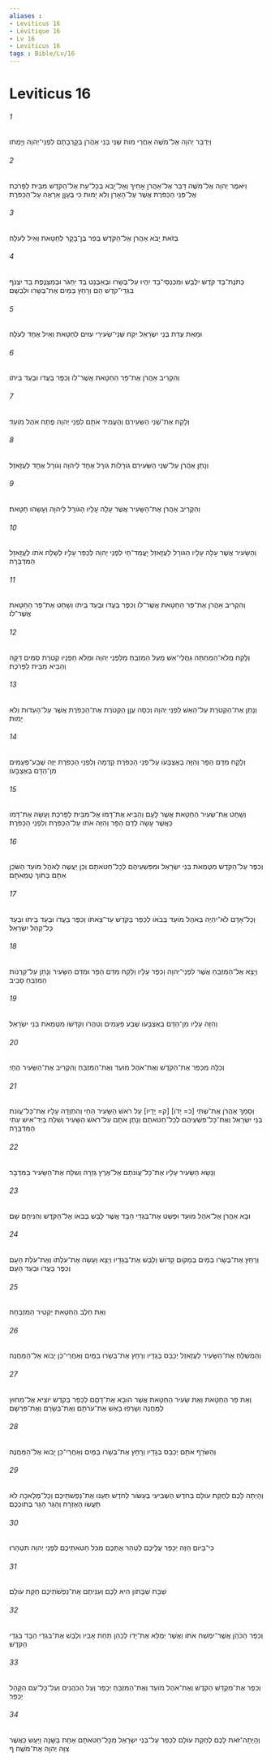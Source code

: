 ```yaml
---
aliases : 
- Leviticus 16
- Lévitique 16
- Lv 16
- Leviticus 16
tags : Bible/Lv/16
---
```


# Leviticus 16

###### 1
וַיְדַבֵּר יְהוָה אֶל־מֹשֶׁה אַחֲרֵי מֹות שְׁנֵי בְּנֵי אַהֲרֹן בְּקָרְבָתָם לִפְנֵי־יְהוָה וַיָּמֻתוּ׃
###### 2
וַיֹּאמֶר יְהוָה אֶל־מֹשֶׁה דַּבֵּר אֶל־אַהֲרֹן אָחִיךָ וְאַל־יָבֹא בְכָל־עֵת אֶל־הַקֹּדֶשׁ מִבֵּית לַפָּרֹכֶת אֶל־פְּנֵי הַכַּפֹּרֶת אֲשֶׁר עַל־הָאָרֹן וְלֹא יָמוּת כִּי בֶּעָןָן אֵרָאֶה עַל־הַכַּפֹּרֶת׃
###### 3
בְּזֹאת יָבֹא אַהֲרֹן אֶל־הַקֹּדֶשׁ בְּפַר בֶּן־בָּקָר לְחַטָּאת וְאַיִל לְעֹלָה׃
###### 4
כְּתֹנֶת־בַּד קֹדֶשׁ יִלְבָּשׁ וּמִכְנְסֵי־בַד יִהְיוּ עַל־בְּשָׂרֹו וּבְאַבְנֵט בַּד יַחְגֹּר וּבְמִצְנֶפֶת בַּד יִצְנֹף בִּגְדֵי־קֹדֶשׁ הֵם וְרָחַץ בַּמַּיִם אֶת־בְּשָׂרֹו וּלְבֵשָׁם׃
###### 5
וּמֵאֵת עֲדַת בְּנֵי יִשְׂרָאֵל יִקַּח שְׁנֵי־שְׂעִירֵי עִזִּים לְחַטָּאת וְאַיִל אֶחָד לְעֹלָה׃
###### 6
וְהִקְרִיב אַהֲרֹן אֶת־פַּר הַחַטָּאת אֲשֶׁר־לֹו וְכִפֶּר בַּעֲדֹו וּבְעַד בֵּיתֹו׃
###### 7
וְלָקַח אֶת־שְׁנֵי הַשְּׂעִירִם וְהֶעֱמִיד אֹתָם לִפְנֵי יְהוָה פֶּתַח אֹהֶל מֹועֵד׃
###### 8
וְנָתַן אַהֲרֹן עַל־שְׁנֵי הַשְּׂעִירִם גֹּורָלֹות גֹּורָל אֶחָד לַיהוָה וְגֹורָל אֶחָד לַעֲזָאזֵל׃
###### 9
וְהִקְרִיב אַהֲרֹן אֶת־הַשָּׂעִיר אֲשֶׁר עָלָה עָלָיו הַגֹּורָל לַיהוָה וְעָשָׂהוּ חַטָּאת׃
###### 10
וְהַשָּׂעִיר אֲשֶׁר עָלָה עָלָיו הַגֹּורָל לַעֲזָאזֵל יָעֳמַד־חַי לִפְנֵי יְהוָה לְכַפֵּר עָלָיו לְשַׁלַּח אֹתֹו לַעֲזָאזֵל הַמִּדְבָּרָה׃
###### 11
וְהִקְרִיב אַהֲרֹן אֶת־פַּר הַחַטָּאת אֲשֶׁר־לֹו וְכִפֶּר בַּעֲדֹו וּבְעַד בֵּיתֹו וְשָׁחַט אֶת־פַּר הַחַטָּאת אֲשֶׁר־לֹו׃
###### 12
וְלָקַח מְלֹא־הַמַּחְתָּה גַּחֲלֵי־אֵשׁ מֵעַל הַמִּזְבֵּחַ מִלִּפְנֵי יְהוָה וּמְלֹא חָפְנָיו קְטֹרֶת סַמִּים דַּקָּה וְהֵבִיא מִבֵּית לַפָּרֹכֶת׃
###### 13
וְנָתַן אֶת־הַקְּטֹרֶת עַל־הָאֵשׁ לִפְנֵי יְהוָה וְכִסָּה עֲןַן הַקְּטֹרֶת אֶת־הַכַּפֹּרֶת אֲשֶׁר עַל־הָעֵדוּת וְלֹא יָמוּת׃
###### 14
וְלָקַח מִדַּם הַפָּר וְהִזָּה בְאֶצְבָּעֹו עַל־פְּנֵי הַכַּפֹּרֶת קֵדְמָה וְלִפְנֵי הַכַּפֹּרֶת יַזֶּה שֶׁבַע־פְּעָמִים מִן־הַדָּם בְּאֶצְבָּעֹו׃
###### 15
וְשָׁחַט אֶת־שְׂעִיר הַחַטָּאת אֲשֶׁר לָעָם וְהֵבִיא אֶת־דָּמֹו אֶל־מִבֵּית לַפָּרֹכֶת וְעָשָׂה אֶת־דָּמֹו כַּאֲשֶׁר עָשָׂה לְדַם הַפָּר וְהִזָּה אֹתֹו עַל־הַכַּפֹּרֶת וְלִפְנֵי הַכַּפֹּרֶת׃
###### 16
וְכִפֶּר עַל־הַקֹּדֶשׁ מִטֻּמְאֹת בְּנֵי יִשְׂרָאֵל וּמִפִּשְׁעֵיהֶם לְכָל־חַטֹּאתָם וְכֵן יַעֲשֶׂה לְאֹהֶל מֹועֵד הַשֹּׁכֵן אִתָּם בְּתֹוךְ טֻמְאֹתָם׃
###### 17
וְכָל־אָדָם לֹא־יִהְיֶה בְּאֹהֶל מֹועֵד בְּבֹאֹו לְכַפֵּר בַּקֹּדֶשׁ עַד־צֵאתֹו וְכִפֶּר בַּעֲדֹו וּבְעַד בֵּיתֹו וּבְעַד כָּל־קְהַל יִשְׂרָאֵל׃
###### 18
וְיָצָא אֶל־הַמִּזְבֵּחַ אֲשֶׁר לִפְנֵי־יְהוָה וְכִפֶּר עָלָיו וְלָקַח מִדַּם הַפָּר וּמִדַּם הַשָּׂעִיר וְנָתַן עַל־קַרְנֹות הַמִּזְבֵּחַ סָבִיב׃
###### 19
וְהִזָּה עָלָיו מִן־הַדָּם בְּאֶצְבָּעֹו שֶׁבַע פְּעָמִים וְטִהֲרֹו וְקִדְּשֹׁו מִטֻּמְאֹת בְּנֵי יִשְׂרָאֵל׃
###### 20
וְכִלָּה מִכַּפֵּר אֶת־הַקֹּדֶשׁ וְאֶת־אֹהֶל מֹועֵד וְאֶת־הַמִּזְבֵּחַ וְהִקְרִיב אֶת־הַשָּׂעִיר הֶחָי׃
###### 21
וְסָמַךְ אַהֲרֹן אֶת־שְׁתֵּי [כ= יָדֹו] [ק= יָדָיו] עַל רֹאשׁ הַשָּׂעִיר הַחַי וְהִתְוַדָּה עָלָיו אֶת־כָּל־עֲוֹנֹת בְּנֵי יִשְׂרָאֵל וְאֶת־כָּל־פִּשְׁעֵיהֶם לְכָל־חַטֹּאתָם וְנָתַן אֹתָם עַל־רֹאשׁ הַשָּׂעִיר וְשִׁלַּח בְּיַד־אִישׁ עִתִּי הַמִּדְבָּרָה׃
###### 22
וְנָשָׂא הַשָּׂעִיר עָלָיו אֶת־כָּל־עֲוֹנֹתָם אֶל־אֶרֶץ גְּזֵרָה וְשִׁלַּח אֶת־הַשָּׂעִיר בַּמִּדְבָּר׃
###### 23
וּבָא אַהֲרֹן אֶל־אֹהֶל מֹועֵד וּפָשַׁט אֶת־בִּגְדֵי הַבָּד אֲשֶׁר לָבַשׁ בְּבֹאֹו אֶל־הַקֹּדֶשׁ וְהִנִּיחָם שָׁם׃
###### 24
וְרָחַץ אֶת־בְּשָׂרֹו בַמַּיִם בְּמָקֹום קָדֹושׁ וְלָבַשׁ אֶת־בְּגָדָיו וְיָצָא וְעָשָׂה אֶת־עֹלָתֹו וְאֶת־עֹלַת הָעָם וְכִפֶּר בַּעֲדֹו וּבְעַד הָעָם׃
###### 25
וְאֵת חֵלֶב הַחַטָּאת יַקְטִיר הַמִּזְבֵּחָה׃
###### 26
וְהַמְשַׁלֵּחַ אֶת־הַשָּׂעִיר לַעֲזָאזֵל יְכַבֵּס בְּגָדָיו וְרָחַץ אֶת־בְּשָׂרֹו בַּמָּיִם וְאַחֲרֵי־כֵן יָבֹוא אֶל־הַמַּחֲנֶה׃
###### 27
וְאֵת פַּר הַחַטָּאת וְאֵת שְׂעִיר הַחַטָּאת אֲשֶׁר הוּבָא אֶת־דָּםָם לְכַפֵּר בַּקֹּדֶשׁ יֹוצִיא אֶל־מִחוּץ לַמַּחֲנֶה וְשָׂרְפוּ בָאֵשׁ אֶת־עֹרֹתָם וְאֶת־בְּשָׂרָם וְאֶת־פִּרְשָׁם׃
###### 28
וְהַשֹּׂרֵף אֹתָם יְכַבֵּס בְּגָדָיו וְרָחַץ אֶת־בְּשָׂרֹו בַּמָּיִם וְאַחֲרֵי־כֵן יָבֹוא אֶל־הַמַּחֲנֶה׃
###### 29
וְהָיְתָה לָכֶם לְחֻקַּת עֹולָם בַּחֹדֶשׁ הַשְּׁבִיעִי בֶּעָשֹׂור לַחֹדֶשׁ תְּעַנּוּ אֶת־נַפְשֹׁתֵיכֶם וְכָל־מְלָאכָה לֹא תַעֲשׂוּ הָאֶזְרָח וְהַגֵּר הַגָּר בְּתֹוכְכֶם׃
###### 30
כִּי־בַיֹּום הַזֶּה יְכַפֵּר עֲלֵיכֶם לְטַהֵר אֶתְכֶם מִכֹּל חַטֹּאתֵיכֶם לִפְנֵי יְהוָה תִּטְהָרוּ׃
###### 31
שַׁבַּת שַׁבָּתֹון הִיא לָכֶם וְעִנִּיתֶם אֶת־נַפְשֹׁתֵיכֶם חֻקַּת עֹולָם׃
###### 32
וְכִפֶּר הַכֹּהֵן אֲשֶׁר־יִמְשַׁח אֹתֹו וַאֲשֶׁר יְמַלֵּא אֶת־יָדֹו לְכַהֵן תַּחַת אָבִיו וְלָבַשׁ אֶת־בִּגְדֵי הַבָּד בִּגְדֵי הַקֹּדֶשׁ׃
###### 33
וְכִפֶּר אֶת־מִקְדַּשׁ הַקֹּדֶשׁ וְאֶת־אֹהֶל מֹועֵד וְאֶת־הַמִּזְבֵּחַ יְכַפֵּר וְעַל הַכֹּהֲנִים וְעַל־כָּל־עַם הַקָּהָל יְכַפֵּר׃
###### 34
וְהָיְתָה־זֹּאת לָכֶם לְחֻקַּת עֹולָם לְכַפֵּר עַל־בְּנֵי יִשְׂרָאֵל מִכָּל־חַטֹּאתָם אַחַת בַּשָּׁנָה וַיַּעַשׂ כַּאֲשֶׁר צִוָּה יְהוָה אֶת־מֹשֶׁה׃ ף
